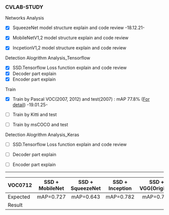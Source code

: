 ### CVLAB-STUDY  
  
  Networks Analysis  
- [x] SqueezeNet model structure explain and code review -18.12.21-  
- [x] MobileNetV1,2 model structure explain and code review   
- [x] IncpetionV1,2 model structure explain and code review  
    
 
 Detection Alogrithm Analysis_Tensorflow  
- [x] SSD.Tensorflow Loss function explain and code review   
- [x] Decoder part explain 
- [x] Encoder part explain 
  
 Train  
- [x] Train by Pascal VOC(2007, 2012) and test(2007) : mAP 77.8% ([For detail](https://github.com/INHA-CVLAB/CVLAB-STUDY/wiki)) -19.01.25-
- [ ] Train by Kitti and test
- [ ] Train by msCOCO and test  

   
 Detection Alogrithm Analysis_Keras  
- [ ] SSD.Tensorflow Loss function explain and code review   
- [ ] Decoder part explain 
- [ ] Encoder part explain 

  
    
---
|VOC0712 |SSD + MobileNet|SSD + SqueezeNet| SSD + Inception |  SSD + VGG(Original)|
|---|:-----:|:-----:|:------:|:------:|
|Expected|mAP=0.727  |mAP=0.643  |mAP=0.782 |mAP=0.778 |
|Result|  |  |  |  |
